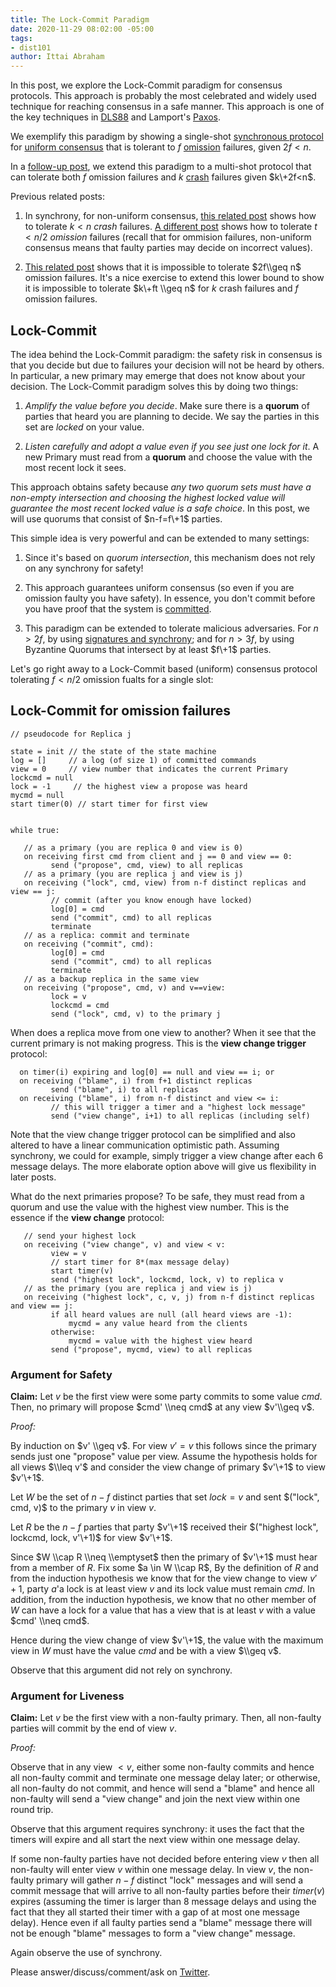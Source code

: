 ```yaml
---
title: The Lock-Commit Paradigm
date: 2020-11-29 08:02:00 -05:00
tags:
- dist101
author: Ittai Abraham
---
```


In this post, we explore the Lock-Commit paradigm for consensus protocols. This approach is probably the most celebrated and widely used technique for reaching consensus in a safe manner. This approach is one of the key techniques in [DLS88](https://groups.csail.mit.edu/tds/papers/Lynch/jacm88.pdf) and Lamport's [Paxos](https://lamport.azurewebsites.net/pubs/lamport-paxos.pdf).

We exemplify this paradigm by showing a single-shot [synchronous protocol](/2019-06-01-2019-5-31-models/) for [uniform consensus](/2019-06-27-defining-consensus/) that is tolerant to $f$ [omission](/2020-09-13-synchronous-consensus-omission-faults/) failures, given $2f<n$.

In a [follow-up post](...), we extend this paradigm to a multi-shot protocol that can tolerate both $f$ omission failures and $k$ [crash](/2019-06-07-modeling-the-adversary/) failures given $k\+2f<n$.

Previous related posts:

1. In synchrony, for non-uniform consensus,  [this related post](/2019-10-31-primary-backup/) shows how to tolerate $k<n$ *crash* failures. [A different post](/2020-09-13-synchronous-consensus-omission-faults/) shows how to tolerate $t<n/2$ *omission* failures (recall that for ommision failures, non-uniform consensus means that faulty parties may decide on incorrect values).

2. [This related post](/2019-11-02-primary-backup-for-2-servers-and-omission-failures-is-impossible/) shows that it is impossible to tolerate $2f\\geq n$ omission failures. It's a nice exercise to extend this lower bound to show it is impossible to tolerate $k\+ft \\geq n$ for $k$ crash failures and $f$ omission failures.

## Lock-Commit

The idea behind the Lock-Commit paradigm: the safety risk in consensus is that you decide but due to failures your decision will not be heard by others. In particular, a new primary may emerge that does not know about your decision. The Lock-Commit paradigm solves this by doing two things:

1. *Amplify the value before you decide*. Make sure there is a **quorum** of parties that heard you are planning to decide. We say the parties in this set are *locked* on your value.

2. *Listen carefully and adopt a value even if you see just one lock for it*. A new Primary must read from a **quorum** and choose the value with the most recent lock it sees.

This approach obtains safety because *any two quorum sets must have a non-empty intersection and choosing the highest locked value will guarantee the most recent locked value is a safe choice*. In this post, we will use quorums that consist of $n-f=f\+1$ parties.

This simple idea is very powerful and can be extended to many settings:

1. Since it's based on *quorum intersection*, this mechanism does not rely on any synchrony for safety!

2. This approach guarantees uniform consensus (so even if you are omission faulty you have safety). In essence, you don't commit before you have proof that the system is [committed](/2019-12-15-consensus-model-for-FLP/).

3. This paradigm can be extended to tolerate malicious adversaries. For $n>2f$, by using [signatures and synchrony](/2019-11-10-authenticated-synchronous-bft/); and for $n>3f$, by using Byzantine Quorums that intersect by at least $f\+1$ parties.

Let's go right away to a Lock-Commit based (uniform) consensus protocol tolerating $f<n/2$ omission fualts for a single slot:

## Lock-Commit for omission failures

    // pseudocode for Replica j
    
    state = init // the state of the state machine
    log = []     // a log (of size 1) of committed commands
    view = 0     // view number that indicates the current Primary
    lockcmd = null
    lock = -1     // the highest view a propose was heard
    mycmd = null
    start timer(0) // start timer for first view
    
    
    while true:
    
       // as a primary (you are replica 0 and view is 0)
       on receiving first cmd from client and j == 0 and view == 0:
             send ("propose", cmd, view) to all replicas
       // as a primary (you are replica j and view is j)
       on receiving ("lock", cmd, view) from n-f distinct replicas and view == j:
             // commit (after you know enough have locked)
             log[0] = cmd
             send ("commit", cmd) to all replicas
             terminate
       // as a replica: commit and terminate
       on receiving ("commit", cmd):
             log[0] = cmd
             send ("commit", cmd) to all replicas
             terminate
       // as a backup replica in the same view
       on receiving ("propose", cmd, v) and v==view:
             lock = v
             lockcmd = cmd
             send ("lock", cmd, v) to the primary j

When does a replica move from one view to another? When it see that the current primary is not making progress. This is the **view change trigger** protocol:

      on timer(i) expiring and log[0] == null and view == i; or
      on receiving ("blame", i) from f+1 distinct replicas
             send ("blame", i) to all replicas
      on receiving ("blame", i) from n-f distinct and view <= i:
             // this will trigger a timer and a "highest lock message"
             send ("view change", i+1) to all replicas (including self)

Note that the view change trigger protocol can be simplified and also altered to have a linear communication optimistic path. Assuming synchrony, we could for example, simply trigger a view change after each 6 message delays. The more elaborate option above will give us flexibility in later posts.

What do the next primaries propose? To be safe, they must read from a quorum and use the value with the highest view number. This is the essence if the **view change** protocol:

       // send your highest lock
       on receiving ("view change", v) and view < v:
             view = v
             // start timer for 8*(max message delay)
             start timer(v)
             send ("highest lock", lockcmd, lock, v) to replica v
       // as the primary (you are replica j and view is j)
       on receiving ("highest lock", c, v, j) from n-f distinct replicas and view == j:
             if all heard values are null (all heard views are -1):
                 mycmd = any value heard from the clients
             otherwise:
                 mycmd = value with the highest view heard
             send ("propose", mycmd, view) to all replicas

### Argument for Safety

**Claim:** Let $v$ be the first view were some party commits to some value $cmd$.
Then, no primary will propose $cmd' \\neq cmd$ at any view $v'\\geq v$.

*Proof:*

By induction on $v' \\geq v$. For view $v'=v$ this follows since the primary sends just one "propose" value per view. Assume the hypothesis holds for all views $\\leq v'$ and consider the view change of primary $v'\+1$ to view $v'\+1$.

Let $W$ be the set of $n-f$ distinct parties that set $lock = v$ and sent $("lock", cmd, v)$ to the primary $v$ in view $v$.

Let $R$ be the $n-f$ parties that party $v'\+1$ received their $("highest lock", lockcmd, lock, v'\+1)$ for view $v'\+1$.

Since $W \\cap R \\neq \\emptyset$ then the primary of $v'\+1$ must hear from a member of $R$. Fix some $a \in W \\cap R$, By the definition of $R$ and from the induction hypothesis we know that for the view change to view $v'+1$,  party $a$'a lock is at least view $v$ and its lock value must remain $cmd$. In addition, from the induction hypothesis, we know that no other member of $W$ can have a lock for a value that has a view that is at least $v$ with a value $cmd' \\neq cmd$.

Hence during the view change of view $v'\+1$, the value with the maximum view in $W$ must have the value $cmd$ and be with a view $\\geq v$.

Observe that this argument did not rely on synchrony.

### Argument for Liveness

**Claim:** Let $v$ be the first view with a non-faulty primary. 
Then, all non-faulty parties will commit by the end of view $v$.

*Proof:*

Observe that in any view $<v$, either some non-faulty commits and hence all non-faulty commit and terminate one message delay later; or otherwise, all non-faulty do not commit, and hence will send a "blame" and hence all non-faulty will send a "view change" and join the next view within one round trip.

Observe that this argument requires synchrony: it uses the fact that the timers will expire and all start the next view within one message delay.

If some non-faulty parties have not decided before entering view $v$ then all non-faulty will enter view $v$ within one message delay. In view $v$, the non-faulty primary will gather $n-f$ distinct "lock" messages and will send a commit message that will arrive to all non-faulty parties before their $timer(v)$ expires (assuming the timer is larger than 8 message delays and using the fact that they all started their timer with a gap of at most one message delay). Hence even if all faulty parties send a "blame" message there will not be enough "blame" messages to form a "view change" message.

Again observe the use of synchrony.

Please answer/discuss/comment/ask on [Twitter](...).
